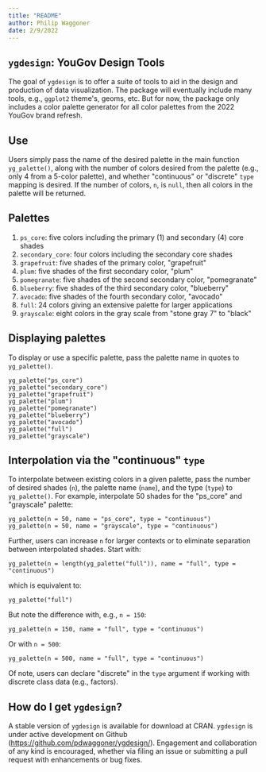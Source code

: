 ```yaml
---
title: "README"
author: Philip Waggoner
date: 2/9/2022
---
```


## `ygdesign`: YouGov Design Tools

The goal of `ygdesign` is to offer a suite of tools to aid in the design and production of data visualization. The package will eventually include many tools, e.g., `ggplot2` theme's, geoms, etc. But for now, the package only includes a color palette generator for all color palettes from the 2022 YouGov brand refresh.

## Use

Users simply pass the name of the desired palette in the main function `yg_palette()`, along with the number of colors desired from the palette (e.g., only 4 from a 5-color palette), and whether "continuous" or "discrete" `type` mapping is desired. If the number of colors, `n`, is `null`, then all colors in the palette will be returned.

## Palettes 

1. `ps_core`: five colors including the primary (1) and secondary (4) core shades
2. `secondary_core`: four colors including the secondary core shades
3. `grapefruit`: five shades of the primary color, "grapefruit"
4. `plum`: five shades of the first secondary color, "plum"
5. `pomegranate`: five shades of the second secondary color, "pomegranate"
6. `blueberry`: five shades of the third secondary color, "blueberry"
7. `avocado`: five shades of the fourth secondary color, "avocado"
8. `full`: 24 colors giving an extensive palette for larger applications
9. `grayscale`: eight colors in the gray scale from "stone gray 7" to "black"

## Displaying palettes

To display or use a specific palette, pass the palette name in quotes to `yg_palette()`.

```{r }
yg_palette("ps_core")
yg_palette("secondary_core")
yg_palette("grapefruit")
yg_palette("plum")
yg_palette("pomegranate")
yg_palette("blueberry")
yg_palette("avocado")
yg_palette("full")
yg_palette("grayscale")
```

## Interpolation via the "continuous" `type`

To interpolate between existing colors in a given palette, pass the number of desired shades (`n`), the palette name (`name`), and the type (`type`) to `yg_palette()`. For example, interpolate 50 shades for the "ps_core" and "grayscale" palette:

```{r }
yg_palette(n = 50, name = "ps_core", type = "continuous")
yg_palette(n = 50, name = "grayscale", type = "continuous")
```

Further, users can increase `n` for larger contexts or to eliminate separation between interpolated shades. Start with: 

```{r}
yg_palette(n = length(yg_palette("full")), name = "full", type = "continuous")
```

which is equivalent to:

```{r}
yg_palette("full")
```

But note the difference with, e.g., `n = 150`:

```{r}
yg_palette(n = 150, name = "full", type = "continuous")
```

Or with `n = 500`:

```{r}
yg_palette(n = 500, name = "full", type = "continuous")
```

Of note, users can declare "discrete" in the `type` argument if working with discrete class data (e.g., factors).

## How do I get `ygdesign`? 

A stable version of `ygdesign` is available for download at CRAN. `ygdesign` is under active development on Github (<https://github.com/pdwaggoner/ygdesign/>). Engagement and collaboration of any kind is encouraged, whether via filing an issue or submitting a pull request with enhancements or bug fixes. 
